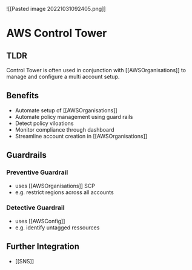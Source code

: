 ![[Pasted image 20221031092405.png]]
# AWS Control Tower

## TLDR
Control Tower is often used in conjunction with [[AWSOrganisations]]
to manage and configure a multi account setup.

## Benefits
- Automate setup of [[AWSOrganisations]]
- Automate policy management using guard rails
- Detect policy viloations
- Monitor compliance through dashboard
- Streamline account creation in [[AWSOrganisations]]

## Guardrails

### Preventive Guardrail
- uses [[AWSOrganisations]] SCP
- e.g. restrict regions across all accounts

### Detective Guardrail
- uses [[AWSConfig]]
- e.g. identify untagged ressources

## Further Integration
- [[SNS]]